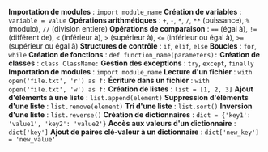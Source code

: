 **Importation de modules** : `import module_name`
**Création de variables** : `variable = value`
**Opérations arithmétiques** : `+`, `-`, `*`, `/`, `**` (puissance), `%` (modulo), `//` (division entiere)
**Opérations de comparaison** : `==` (égal à), `!=` (différent de), `<` (inférieur à), `>` (supérieur à), `<=` (inférieur ou égal à), `>=` (supérieur ou égal à)
**Structures de contrôle** : `if`, `elif`, `else`
**Boucles** : `for`, `while`
**Création de fonctions** : `def function_name(parameters):`
**Création de classes** : `class ClassName:`
**Gestion des exceptions** : `try`, `except`, `finally`
 **Importation de modules** : `import module_name`
 **Lecture d'un fichier** : `with open('file.txt', 'r') as f:`
 **Écriture dans un fichier** : `with open('file.txt', 'w') as f:`
 **Création de listes** : `list = [1, 2, 3]`
 **Ajout d'éléments à une liste** : `list.append(element)`
 **Suppression d'éléments d'une liste** : `list.remove(element)`
 **Tri d'une liste** : `list.sort()`
 **Inversion d'une liste** : `list.reverse()`
 **Création de dictionnaires** : `dict = {'key1': 'value1', 'key2': 'value2'}`
 **Accès aux valeurs d'un dictionnaire** : `dict['key']`
 **Ajout de paires clé-valeur à un dictionnaire** : `dict['new_key'] = 'new_value'`


 
